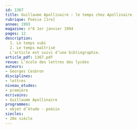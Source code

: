 ```yaml
---
id: 1367
title: Guillaume Apollinaire : le temps chez Apollinaire
rubrique: Poésie [1re]
annee: 1993
magazine: n°6 1er janvier 1994
pages: 12
description: 
  1. Le temps subi
  2. Le temps maîtrisé
  L’article est suivi d’une bibliographie.
article_pdf: 1367.pdf
revue: L’école des lettres des lycées
auteurs:
- Georges Cesbron
disciplines:
- lettres
niveau_etudes:
- première
ecrivains:
- Guillaume Apollinaire
programmes:
- objet d’étude - poésie
siecles:
- 20e siècle
---
```

